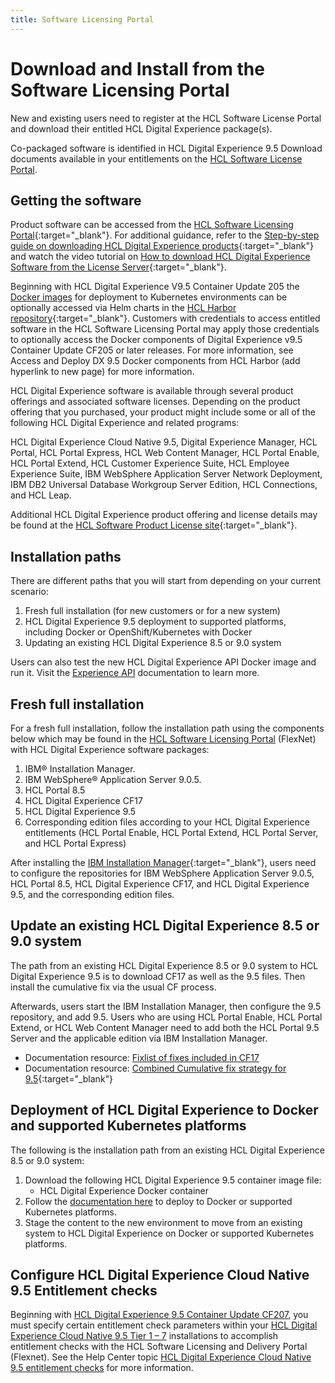 ```yaml
---
title: Software Licensing Portal
---
```


# Download and Install from the Software Licensing Portal

New and existing users need to register at the HCL Software License Portal and download their entitled HCL Digital Experience package(s).

Co-packaged software is identified in HCL Digital Experience 9.5 Download documents available in your entitlements on the [HCL Software License Portal](https://www.hcltech.com/software/support/release).

## Getting the software

Product software can be accessed from the [HCL Software Licensing Portal](https://www.hcltech.com/software/support/release){:target="_blank"}. For additional guidance, refer to the [Step-by-step guide on downloading HCL Digital Experience products](https://support.hcltechsw.com/csm?id=kb_article&sysparm_article=KB0077878){:target="_blank"} and watch the video tutorial on [How to download HCL Digital Experience Software from the License Server](https://youtu.be/ze0ZhLlXwfU){:target="_blank"}.

Beginning with HCL Digital Experience V9.5 Container Update 205 the [Docker images](../../../deployment/install/docker/index.md) for deployment to Kubernetes environments can be optionally accessed via Helm charts in the [HCL Harbor repository](https://hclcr.io/account/sign-in?redirect_url=/harbor/projects){:target="_blank"}. Customers with credentials to access entitled software in the HCL Software Licensing Portal may apply those credentials to optionally access the Docker components of Digital Experience v9.5 Container Update CF205 or later releases. For more information, see Access and Deploy DX 9.5 Docker components from HCL Harbor (add hyperlink to new page) for more information. 

HCL Digital Experience software is available through several product offerings and associated software licenses. Depending on the product offering that you purchased, your product might include some or all of the following HCL Digital Experience and related programs:

HCL Digital Experience Cloud Native 9.5, Digital Experience Manager, HCL Portal, HCL Portal Express, HCL Web Content Manager, HCL Portal Enable, HCL Portal Extend, HCL Customer Experience Suite, HCL Employee Experience Suite, IBM WebSphere Application Server Network Deployment, IBM DB2 Universal Database Workgroup Server Edition, HCL Connections, and HCL Leap.

Additional HCL Digital Experience product offering and license details may be found at the [HCL Software Product License site](https://www.hcltechsw.com/wps/portal/guide_me/license-agreements){:target="_blank"}.

## Installation paths

There are different paths that you will start from depending on your current scenario:

1.  Fresh full installation (for new customers or for a new system)
2.  HCL Digital Experience 9.5 deployment to supported platforms, including Docker or OpenShift/Kubernetes with Docker
3.  Updating an existing HCL Digital Experience 8.5 or 9.0 system

Users can also test the new HCL Digital Experience API Docker image and run it. Visit the [Experience API](../../../extend_dx/apis/hcl_experience_api/index.md) documentation to learn more.

## Fresh full installation

For a fresh full installation, follow the installation path using the components below which may be found in the [HCL Software Licensing Portal](https://www.hcltech.com/software/support/release) (FlexNet) with HCL Digital Experience software packages:

1.  IBM® Installation Manager.
2.  IBM WebSphere® Application Server 9.0.5.
3.  HCL Portal 8.5
4.  HCL Digital Experience CF17
5.  HCL Digital Experience 9.5
6.  Corresponding edition files according to your HCL Digital Experience entitlements (HCL Portal Enable, HCL Portal Extend, HCL Portal Server, and HCL Portal Express)

After installing the [IBM Installation Manager](https://www.ibm.com/support/knowledgecenter/SSDV2W/im_family_welcome.html){:target="_blank"}, users need to configure the repositories for IBM WebSphere Application Server 9.0.5, HCL Portal 8.5, HCL Digital Experience CF17, and HCL Digital Experience 9.5, and the corresponding edition files.

## Update an existing HCL Digital Experience 8.5 or 9.0 system

The path from an existing HCL Digital Experience 8.5 or 9.0 system to HCL Digital Experience 9.5 is to download CF17 as well as the 9.5 files. Then install the cumulative fix via the usual CF process.

Afterwards, users start the IBM Installation Manager, then configure the 9.5 repository, and add 9.5. Users who are using HCL Portal Enable, HCL Portal Extend, or HCL Web Content Manager need to add both the HCL Portal 9.5 Server and the applicable edition via IBM Installation Manager.

-   Documentation resource: [Fixlist of fixes included in CF17](../../../whatsnew/cf17/new_cf17.md)
-   Documentation resource: [Combined Cumulative fix strategy for 9.5](https://help.hcltechsw.com/digital-experience/9.5/dd/getting_the_software95.html){:target="_blank"}

## Deployment of HCL Digital Experience to Docker and supported Kubernetes platforms

The following is the installation path from an existing HCL Digital Experience 8.5 or 9.0 system:

1.  Download the following HCL Digital Experience 9.5 container image file:
    -   HCL Digital Experience Docker container
2.  Follow the [documentation here](../../../deployment/install/docker/docker_image_deployment.md) to deploy to Docker or supported Kubernetes platforms.
3.  Stage the content to the new environment to move from an existing system to HCL Digital Experience on Docker or supported Kubernetes platforms.

## Configure HCL Digital Experience Cloud Native 9.5 Entitlement checks
Beginning with [HCL Digital Experience 9.5 Container Update CF207](), you must specify certain entitlement check parameters within your [HCL Digital Experience Cloud Native 9.5 Tier 1 – 7](../../../get_started/intro_container.md#hcl-digital-experience-cloud-native) installations to accomplish entitlement checks with the HCL Software Licensing and Delivery Portal (Flexnet). See the Help Center topic [HCL Digital Experience Cloud Native 9.5 entitlement checks](configure_entitlement_checks.md) for more information.
